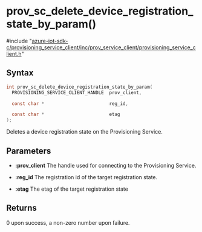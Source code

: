 # prov_sc_delete_device_registration_state_by_param()

\#include "[azure-iot-sdk-c/provisioning_service_client/inc/prov_service_client/provisioning_service_client.h](../iot-c-ref-provisioning-service-client-h.md)"  

## Syntax

```C
int prov_sc_delete_device_registration_state_by_param(
  PROVISIONING_SERVICE_CLIENT_HANDLE  prov_client,

  const char *                        reg_id,

  const char *                        etag
);
```

Deletes a device registration state on the Provisioning Service.

## Parameters
* **:prov_client** The handle used for connecting to the Provisioning Service. 

* **:reg_id** The registration id of the target registration state. 

* **:etag** The etag of the target registration state

## Returns
0 upon success, a non-zero number upon failure.


